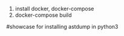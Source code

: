 1. install docker, docker-compose
1. docker-compose build

#showcase for installing astdump in python3
